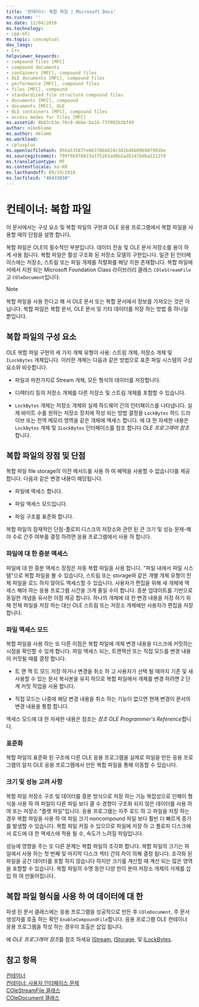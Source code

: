```yaml
---
title: '컨테이너: 복합 파일 | Microsoft Docs'
ms.custom: ''
ms.date: 11/04/2016
ms.technology:
- cpp-mfc
ms.topic: conceptual
dev_langs:
- C++
helpviewer_keywords:
- compound files [MFC]
- compound documents
- containers [MFC], compound files
- OLE documents [MFC], compound files
- performance [MFC], compound files
- files [MFC], compound
- standardized file structure compound files
- documents [MFC], compound
- documents [MFC], OLE
- OLE containers [MFC], compound files
- access modes for files [MFC]
ms.assetid: 8b83cb3e-76c8-4bbe-ba16-737092b36f49
author: mikeblome
ms.author: mblome
ms.workload:
- cplusplus
ms.openlocfilehash: 956a53587feb63706b824c502b46b09698f991be
ms.sourcegitcommit: 799f9b976623a375203ad8b2ad5147bd6a2212f0
ms.translationtype: MT
ms.contentlocale: ko-KR
ms.lasthandoff: 09/19/2018
ms.locfileid: "46433038"
---
```

# <a name="containers-compound-files"></a>컨테이너: 복합 파일

이 문서에서는 구성 요소 및 복합 파일의 구현과 OLE 응용 프로그램에서 복합 파일을 사용할 때의 단점을 설명 합니다.

복합 파일은 OLE의 필수적인 부분입니다. 데이터 전송 및 OLE 문서 저장소를 용이 하 게 사용 됩니다. 복합 파일은 활성 구조화 된 저장소 모델의 구현입니다. 일관 된 인터페이스에는 저장소, 스트림 또는 파일 개체를 직렬화를 해당 지원 존재합니다. 복합 파일에서에서 지원 되는 Microsoft Foundation Class 라이브러리 클래스 `COleStreamFile` 고 `COleDocument`입니다.

> [!NOTE]
>  복합 파일을 사용 한다고 해 서 OLE 문서 또는 복합 문서에서 정보를 가져오는 것은 아닙니다. 복합 파일은 복합 문서, OLE 문서 및 기타 데이터를 저장 하는 방법 중 하나일 뿐입니다.

##  <a name="_core_components_of_a_compound_file"></a> 복합 파일의 구성 요소

OLE 복합 파일 구현의 세 가지 개체 유형이 사용: 스트림 개체, 저장소 개체 및 `ILockBytes` 개체입니다. 이러한 개체는 다음과 같은 방법으로 표준 파일 시스템의 구성 요소와 비슷합니다.

- 파일과 마찬가지로 Stream 개체, 모든 형식의 데이터를 저장합니다.

- 디렉터리 등의 저장소 개체를 다른 저장소 및 스트림 개체를 포함할 수 있습니다.

- `LockBytes` 개체는 저장소 개체와 실제 하드웨어 간의 인터페이스를 나타냅니다. 실제 바이트 수를 원하는 저장소 장치에 작성 되는 방법 결정을 `LockBytes` 하드 드라이브 또는 전역 메모리 영역을 같은 개체에 액세스 합니다. 에 대 한 자세한 내용은 `LockBytes` 개체 및 `ILockBytes` 인터페이스를 참조 합니다 *OLE 프로그래머 참조*합니다.

##  <a name="_core_advantages_and_disadvantages_of_compound_files"></a> 복합 파일의 장점 및 단점

복합 파일 file storage의 이전 메서드를 사용 하 여 혜택을 사용할 수 없습니다를 제공합니다. 다음과 같은 변경 내용이 해당됩니다.

- 파일에 액세스 합니다.

- 파일 액세스 모드입니다.

- 파일 구조를 표준화 합니다.

복합 파일의 잠재적인 단점-플로피 디스크의 저장소와 관련 된 큰 크기 및 성능 문제-해야 수로 간주 여부를 결정 하려면 응용 프로그램에서 사용 하 합니다.

###  <a name="_core_incremental_access_to_files"></a> 파일에 대 한 증분 액세스

파일에 대 한 증분 액세스 장점은 자동 복합 파일을 사용 합니다. "파일 내에서 파일 시스템"으로 복합 파일을 볼 수 있습니다, 스트림 또는 storage와 같은 개별 개체 유형이 전체 파일을 로드 하지 않아도 액세스할 수 있습니다. 사용자가 편집을 위해 새 개체에 액세스 해야 하는 응용 프로그램 시간을 크게 줄일 수이 합니다. 증분 업데이트를 기반으로 동일한 개념을 유사한 이점 제공 합니다. 하나의 개체에 대 한 변경 내용을 저장 하기 위해 전체 파일을 저장 하는 대신 OLE 스트림 또는 저장소 개체에만 사용자가 편집을 저장 합니다.

###  <a name="_core_file_access_modes"></a> 파일 액세스 모드

복합 파일을 사용 하는 또 다른 이점은 복합 파일에 개체 변경 내용을 디스크에 커밋하는 시점을 확인할 수 있게 합니다. 파일 액세스 되는, 트랜잭션 또는 직접 모드를 변경 내용이 커밋될 때를 결정 합니다.

- 트 랜 잭 트 모드 저장 하거나 변경을 취소 하 고 사용자가 선택 될 때까지 기존 및 새 사용할 수 있는 문서 복사본을 유지 하므로 복합 파일에서 개체를 변경 하려면 2 단계 커밋 작업을 사용 합니다.

- 직접 모드는 나중에 해당 변경 내용을 취소 하는 기능이 없으면 현재 변경이 문서의 변경 내용을 통합 합니다.

액세스 모드에 대 한 자세한 내용은 참조는 *참조 OLE Programmer's Reference*합니다.

###  <a name="_core_standardization"></a> 표준화

복합 파일의 표준화 된 구조에 다른 OLE 응용 프로그램을 실제로 파일을 만든 응용 프로그램의 알지 OLE 응용 프로그램에서 만든 복합 파일을 통해 이동할 수 있습니다.

###  <a name="_core_size_and_performance_considerations"></a> 크기 및 성능 고려 사항

복합 파일 저장소 구조 및 데이터를 증분 방식으로 저장 하는 기능 복잡성으로 인해이 형식을 사용 하 여 파일이 다른 파일 보다 클 수 경향이 구조화 되지 않은 데이터를 사용 하 여 또는 저장소 "플랫 파일"입니다. 응용 프로그램는 자주 로드 하 고 파일을 저장 하는 경우 복합 파일을 사용 하 여 파일 크기 noncompound 파일 보다 훨씬 더 빠르게 증가를 발생할 수 있습니다. 복합 파일 커질 수 있으므로 파일에 저장 하 고 플로피 디스크에서 로드에 대 한 액세스에 적용 될 수, 속도가 느려질 파일입니다.

성능에 영향을 주는 또 다른 문제는 복합 파일의 조각화 합니다. 복합 파일의 크기는 파일에서 사용 하는 첫 번째 및 마지막 디스크 섹터 간의 차이 의해 결정 됩니다. 조각화 된 파일을 공간 데이터를 포함 하지 않습니다 하지만 크기를 계산할 때 계산 되는 많은 영역을 포함할 수 있습니다. 복합 파일의 수명 동안 다양 한이 분야 저장소 개체의 삭제를 삽입 하 여 만들어집니다.

##  <a name="_core_using_compound_files_format_for_your_data"></a> 복합 파일 형식을 사용 하 여 데이터에 대 한

파생 된 문서 클래스에는 응용 프로그램을 성공적으로 만든 후 `COleDocument`, 주 문서 생성자를 호출 하는 확인 `EnableCompoundFile`합니다. 응용 프로그램 OLE 컨테이너 응용 프로그램을 작성 하는 경우이 호출은 삽입 됩니다.

에 *OLE 프로그래머 참조*를 참조 하세요 [IStream](/windows/desktop/api/objidl/nn-objidl-istream), [IStorage](/windows/desktop/api/objidl/nn-objidl-istorage), 및 [ILockBytes](/windows/desktop/api/objidl/nn-objidl-ilockbytes).

## <a name="see-also"></a>참고 항목

[컨테이너](../mfc/containers.md)<br/>
[컨테이너: 사용자 인터페이스 문제](../mfc/containers-user-interface-issues.md)<br/>
[COleStreamFile 클래스](../mfc/reference/colestreamfile-class.md)<br/>
[COleDocument 클래스](../mfc/reference/coledocument-class.md)
